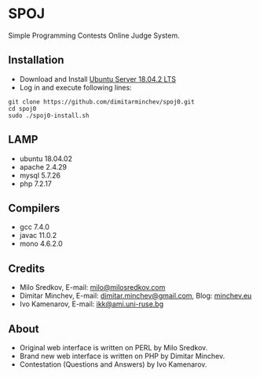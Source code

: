# SPOJ
Simple Programming Contests Online Judge System.

## Installation
- Download and Install [Ubuntu Server 18.04.2 LTS][1]
- Log in and execute following lines:
```
git clone https://github.com/dimitarminchev/spoj0.git
cd spoj0
sudo ./spoj0-install.sh
```
## LAMP
- ubuntu 18.04.02 
- apache 2.4.29
- mysql 5.7.26
- php 7.2.17

## Compilers
- gcc 7.4.0 
- javac 11.0.2
- mono 4.6.2.0

## Credits
- Milo Sredkov, E-mail: <milo@milosredkov.com>
- Dimitar Minchev, E-mail: <dimitar.minchev@gmail.com>, Blog: [minchev.eu][2]
- Ivo Kamenarov, E-mail: <ikk@ami.uni-ruse.bg>

## About
- Original web interface is written on PERL by Milo Sredkov.  
- Brand new web interface is written on PHP by Dimitar Minchev. 
- Contestation (Questions and Answers) by Ivo Kamenarov.

[1]: http://releases.ubuntu.com/18.04/ubuntu-18.04.2-live-server-amd64.iso.torrent
[2]: http://www.minchev.eu/
